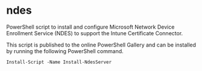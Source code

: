 # ndes
PowerShell script to install and configure Microsoft Network Device Enrollment Service (NDES) to support the Intune Certificate Connector.

This script is published to the online PowerShell Gallery and can be installed by running the following PowerShell command.

`Install-Script -Name Install-NdesServer`
